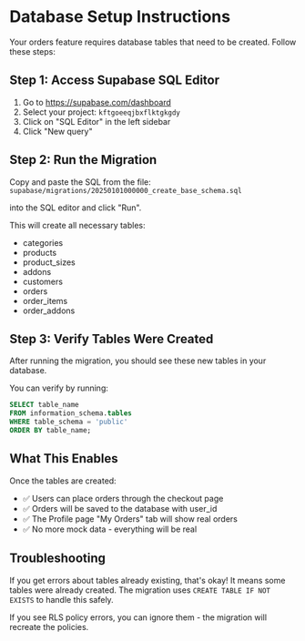 # Database Setup Instructions

Your orders feature requires database tables that need to be created. Follow these steps:

## Step 1: Access Supabase SQL Editor

1. Go to https://supabase.com/dashboard
2. Select your project: `kftgoeeqjbxflktgkgdy`
3. Click on "SQL Editor" in the left sidebar
4. Click "New query"

## Step 2: Run the Migration

Copy and paste the SQL from the file:
`supabase/migrations/20250101000000_create_base_schema.sql`

into the SQL editor and click "Run".

This will create all necessary tables:
- categories
- products
- product_sizes
- addons
- customers
- orders
- order_items
- order_addons

## Step 3: Verify Tables Were Created

After running the migration, you should see these new tables in your database.

You can verify by running:
```sql
SELECT table_name
FROM information_schema.tables
WHERE table_schema = 'public'
ORDER BY table_name;
```

## What This Enables

Once the tables are created:
- ✅ Users can place orders through the checkout page
- ✅ Orders will be saved to the database with user_id
- ✅ The Profile page "My Orders" tab will show real orders
- ✅ No more mock data - everything will be real

## Troubleshooting

If you get errors about tables already existing, that's okay! It means some tables were already created. The migration uses `CREATE TABLE IF NOT EXISTS` to handle this safely.

If you see RLS policy errors, you can ignore them - the migration will recreate the policies.
